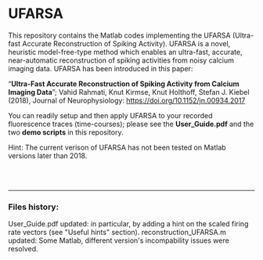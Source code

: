 # UFARSA
This repository contains the Matlab codes implementing the UFARSA (Ultra-fast Accurate Reconstruction of Spiking Activity). UFARSA is a novel, heuristic model-free-type method which enables an ultra-fast, accurate, near-automatic reconstruction of spiking activities from noisy calcium imaging data. UFARSA has been introduced in this paper: 

“**Ultra-Fast Accurate Reconstruction of Spiking Activity from Calcium Imaging Data**”; Vahid Rahmati, Knut Kirmse, Knut Holthoff, Stefan J. Kiebel (2018), Journal of Neurophysiology: https://doi.org/10.1152/jn.00934.2017

You can readily setup and then apply UFARSA to your recorded fluorescence traces (time-courses); please see the **User_Guide.pdf** and the two **demo scripts** in this repository.

Hint: The current verison of UFARSA has not been tested on Matlab versions later than 2018.

<br />
<br />    

--------------------------------------------------------------------------------------------------------------------------------------
### Files history:
User_Guide.pdf updated: in particular, by adding a hint on the scaled firing rate vectors (see "Useful hints" section).
reconstruction_UFARSA.m updated: Some Matlab, different version's incompability issues were resolved.
